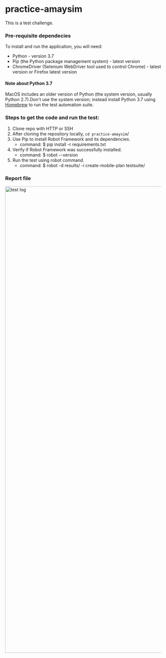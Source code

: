 # practice-amaysim
This is a test challenge.

### Pre-requisite dependecies
To install and run the application, you will need:
* Python - version 3.7
* Pip (the Python package management system) - latest version
* ChromeDriver (Selenium WebDriver tool used to control Chrome) - latest version or Firefox latest version

#### Note about Python 3.7
MacOS includes an older version of Python (the system version, usually Python 2.7).Don't use the system version; instead install Python 3.7 using [Homebrew](https://brew.sh/) to run the test automation suite.

### Steps to get the code and run the test:
1. Clone repo with HTTP or SSH
2. After cloning the repository locally, `cd practice-amaysim`/
3. Use Pip to install Robot Framework and its dependencies.
    * command: $ pip install -r requirements.txt
4. Verify if Robot Framework was successfully installed.
   * command: $ robot --version
5. Run the test using robot command.
   * command: $ robot -d results/ -i create-mobile-plan testsuite/

### Report file

<img width="1505" alt="test log" src="https://github.com/bevsanoy/practice-amaysim/assets/53328203/d078c1a4-acda-4bda-b121-a3e17e452714">
